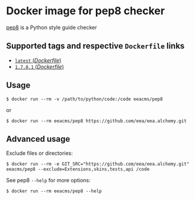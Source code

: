 # Docker image for pep8 checker

[pep8](https://pypi.python.org/pypi/pep8) is a Python style guide checker


## Supported tags and respective `Dockerfile` links

- [`latest` (*Dockerfile*)](https://github.com/eea/eea.docker.pep8/blob/master/Dockerfile)
- [`1.7.0.1` (*Dockerfile*)](https://github.com/eea/eea.docker.pep8/blob/1.7.0.1/Dockerfile)

## Usage

    $ docker run --rm -v /path/to/python/code:/code eeacms/pep8

or

    $ docker run --rm eeacms/pep8 https://github.com/eea/eea.alchemy.git

## Advanced usage

Exclude files or directories:

    $ docker run --rm -e GIT_SRC="https://github.com/eea/eea.alchemy.git" eeacms/pep8 --exclude=Extensions,skins,tests,api /code

See pep8 `--help` for more options:


    $ docker run --rm eeacms/pep8 --help
